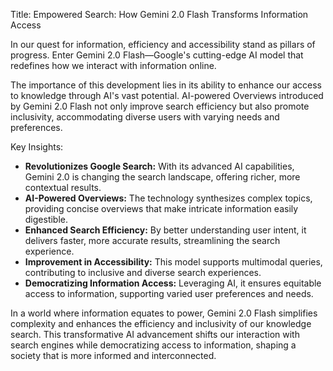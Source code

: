 Title: Empowered Search: How Gemini 2.0 Flash Transforms Information Access

In our quest for information, efficiency and accessibility stand as pillars of progress. Enter Gemini 2.0 Flash—Google's cutting-edge AI model that redefines how we interact with information online.

The importance of this development lies in its ability to enhance our access to knowledge through AI's vast potential. AI-powered Overviews introduced by Gemini 2.0 Flash not only improve search efficiency but also promote inclusivity, accommodating diverse users with varying needs and preferences.

Key Insights:
- **Revolutionizes Google Search:** With its advanced AI capabilities, Gemini 2.0 is changing the search landscape, offering richer, more contextual results.
- **AI-Powered Overviews:** The technology synthesizes complex topics, providing concise overviews that make intricate information easily digestible.
- **Enhanced Search Efficiency:** By better understanding user intent, it delivers faster, more accurate results, streamlining the search experience.
- **Improvement in Accessibility:** This model supports multimodal queries, contributing to inclusive and diverse search experiences.
- **Democratizing Information Access:** Leveraging AI, it ensures equitable access to information, supporting varied user preferences and needs.

In a world where information equates to power, Gemini 2.0 Flash simplifies complexity and enhances the efficiency and inclusivity of our knowledge search. This transformative AI advancement shifts our interaction with search engines while democratizing access to information, shaping a society that is more informed and interconnected.